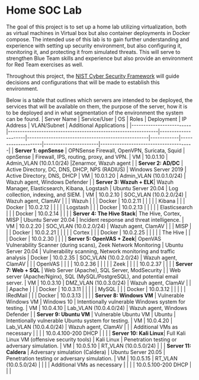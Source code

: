 # Home SOC Lab

The goal of this project is to set up a home lab utilizing virtualization, both as virtual machines in Virtual box but also container deployments in Docker compose. The intended use of this lab is to gain further understanding and experience with setting up security environment, but also configuring it, monitoring it, and protecting it from simulated threats. This will serve to strengthen Blue Team skills and experience but also provide an environment for Red Team exercises as well.

Throughout this project, the [NIST Cyber Security Framework](https://nvlpubs.nist.gov/nistpubs/CSWP/NIST.CSWP.29.pdf) will guide decisions and configurations that will be made to establish this environment.

Below is a table that outlines which servers are intended to be deployed, the services that will be available on them, the purpose of the server, how it is to be deployed and in what segmentation of the environment the system can be found.
| Server Name             | Service/User                                                  | OS                  | Roles                                              | Deployment | IP Address         | VLAN/Subnet           | Additional Applications              |
|-------------------------|---------------------------------------------------------------|---------------------|---------------------------------------------------|------------|--------------------|-----------------------|---------------------------------------|
| **Server 1: opnSense**   | OPNSense Firewall, OpenVPN, Suricata, Squid        | opnSense            | Firewall, IPS, routing, proxy, and VPN.           | VM         | 10.0.1.10          | Admin_VLAN (10.0.1.0/24) |Zenarmor, Wazuh agent                            |
| **Server 2: AD/DC**      | Active Directory, DC, DNS, DHCP, NPS (RADIUS)                | Windows Server 2019 | Active Directory, DNS, DHCP                       | VM         | 10.0.1.20          | Admin_VLAN (10.0.1.0/24) | Wazuh agent, Windows Defender          |
| **Server 3: Wazuh + ELK**| Wazuh Manager, Elasticsearch, Kibana, Logstash               | Ubuntu Server 20.04 | Log collection, indexing, and SIEM.               | VM     | 10.0.2.10          | SOC_VLAN (10.0.2.0/24) | Wazuh agent, ClamAV                    |
|                         | Wazuh                                                         |                     |                                                   | Docker           | 10.0.2.11          |                       |                                       |
|                         | Kibana                                                        |                     |                                                   | Docker            | 10.0.2.12          |                       |                                       |
|                         | Logstash                                                      |                     |                                                   | Docker           | 10.0.2.13          |                       |                                       |
|                         | Elasticsearch                                                 |                     |                                                   | Docker           | 10.0.2.14          |                       |                                       |
| **Server 4: The Hive Stack**| The Hive, Cortex, MISP                                       | Ubuntu Server 20.04 | Incident response and threat intelligence.        | VM     | 10.0.2.20          | SOC_VLAN (10.0.2.0/24) | Wazuh agent, ClamAV                    |
|                         | MISP                                                          |                     |                                                   | Docker           | 10.0.2.21          |                       |                                       |
|                         | Cortex                                                        |                     |                                                   | Docker           | 10.0.2.25          |                       |                                       |
|                         | The Hive                                                      |                     |                                                   | Docker           | 10.0.2.30          |                       |                                       |
| **Server 5: OpenVAS + Zeek**| OpenVAS Vulnerability Scanner (during scans), Zeek Network Monitoring | Ubuntu Server 20.04 | Vulnerability scanning, Network monitoring and traffic analysis | Docker     | 10.0.2.35          | SOC_VLAN (10.0.2.0/24) | Wazuh agent, ClamAV                    |
|                         | OpenVAS                                                       |                     |                                                   |            | 10.0.2.36          |                       |                                       |
|                         | Zeek                                                          |                     |                                                   |            | 10.0.2.37          |                       |                                       |
| **Server 7: Web + SQL**  | Web Server (Apache), SQL Server, ModSecurity                 |                     | Web server (Apache/Nginx), SQL (MySQL/PostgreSQL), and potential email server. | VM     | 10.0.3.10          | DMZ_VLAN (10.0.3.0/24) | Wazuh agent, ClamAV                    |
|                         | Apache                                                        |                     |                                                   | Docker           | 10.0.3.11          |                       |                                       |
|                         | MySQL                                                         |                     |                                                   | Docker           | 10.0.3.12          |                       |                                       |
|                         | IRedMail                                                      |                     |                                                   | Docker           | 10.0.3.13          |                       |                                       |
| **Server 8: Windows VM** | Vulnerable Windows VM                                        | Windows 10          | Intentionally vulnerable Windows system for testing. | VM         | 10.0.4.10          | Lab_VLAN (10.0.4.0/24)  | Wazuh agent, Windows Defender           |
| **Server 9: Ubuntu VM**  | Vulnerable Ubuntu VM                                         | Ubuntu              | Intentionally vulnerable Ubuntu system for testing. | VM         | 10.0.4.20          | Lab_VLAN (10.0.4.0/24)  | Wazuh agent, ClamAV                    |
|                         | Additional VMs as necessary                                  |                     |                                                   |            | 10.0.4.100-200 DHCP |                       |                                       |
| **Server 10: Kali Linux**| Full Kali Linux VM (offensive security tools)                | Kali Linux          | Penetration testing or adversary simulation.      | VM         | 10.0.5.10          | RT_VLAN (10.0.5.0/24)  |                                       |
| **Server 11: Caldera**   | Adversary simulation (Caldera)                               | Ubuntu Server 20.05 | Penetration testing or adversary simulation.      | VM         | 10.0.5.15          | RT_VLAN (10.0.5.0/24)  |                                       |
|                         | Additional VMs as necessary                                  |                     |                                                   |            | 10.0.5.100-200 DHCP |                       |                                       |

